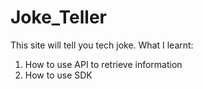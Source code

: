 # Joke_Teller
This site will tell you tech joke.
What I learnt:
1. How to use API to retrieve information
2. How to use SDK
